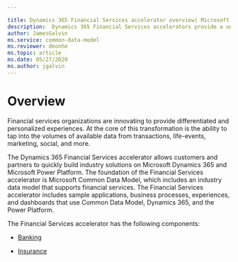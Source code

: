 ```yaml
---

title: Dynamics 365 Financial Services accelerator overview| Microsoft Docs
description:  Dynamics 365 Financial Services accelerators provide a uniform platform for financial services customers to connect, embed, or extend the Dynamics 365 platform and Power Platform.
author: JamesGalvin
ms.service: common-data-model
ms.reviewer: deonhe
ms.topic: article
ms.date: 05/27/2020
ms.author: jgalvin
---
```


# Overview

Financial services organizations are innovating to provide differentiated and personalized experiences. At the core of this transformation is the ability to tap into the volumes of available data from transactions, life-events, marketing, social, and more. 

The Dynamics 365 Financial Services accelerator allows customers and partners to quickly build industry solutions on Microsoft Dynamics 365 and Microsoft Power Platform. The foundation of the Financial Services accelerator is Microsoft Common Data Model, which includes an industry data model that supports financial services. The Financial Services accelerator includes sample applications, business processes, experiences, and dashboards that use Common Data Model, Dynamics 365, and the Power Platform.

The Financial Services accelerator has the following components:

- [Banking](banking-accelerator.md)

- [Insurance](insurance-accelerator.md)
